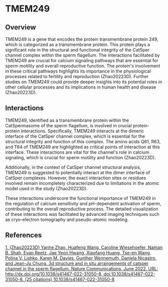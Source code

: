 # TMEM249

## Overview
TMEM249 is a gene that encodes the protein transmembrane protein 249, which is categorized as a transmembrane protein. This protein plays a significant role in the structural and functional integrity of the CatSper channel complex within the sperm flagellum. The interactions facilitated by TMEM249 are crucial for calcium signaling pathways that are essential for sperm motility and overall reproductive function. The protein's involvement in these critical pathways highlights its importance in the physiological processes related to fertility and reproduction (Zhao20223D). Further studies on TMEM249 could provide deeper insights into its potential roles in other cellular processes and its implications in human health and disease (Zhao20223D).

## Interactions
TMEM249, identified as a transmembrane protein within the CatSpermasome of the sperm flagellum, is involved in crucial protein-protein interactions. Specifically, TMEM249 interacts at the dimeric interface of the CatSper channel complex, which is essential for the structural integrity and function of this complex. The amino acids Q61, R63, and T64 of TMEM249 are highlighted as critical points of interaction at this interface. These interactions are vital for the channel's role in calcium signaling, which is crucial for sperm motility and function (Zhao20223D).

Additionally, in the context of CatSper channel structural analysis, TMEM249 is suggested to potentially interact at the dimer interface of CatSper complexes. However, the exact interaction sites or residues involved remain incompletely characterized due to limitations in the atomic model used in the study (Zhao20223D).

These interactions underscore the functional importance of TMEM249 in the regulation of calcium sensitivity and pH-dependent activation of sperm, contributing to the overall reproductive process. The detailed visualization of these interactions was facilitated by advanced imaging techniques such as cryo-electron tomography and pseudo-atomic modeling.


## References


[1. (Zhao20223D) Yanhe Zhao, Huafeng Wang, Caroline Wiesehoefer, Naman B. Shah, Evan Reetz, Jae Yeon Hwang, Xiaofang Huang, Tse-en Wang, Polina V. Lishko, Karen M. Davies, Gunther Wennemuth, Daniela Nicastro, and Jean-Ju Chung. 3d structure and in situ arrangements of catsper channel in the sperm flagellum. Nature Communications, June 2022. URL: http://dx.doi.org/10.1038/s41467-022-31050-8, doi:10.1038/s41467-022-31050-8. (25 citations) 10.1038/s41467-022-31050-8](https://doi.org/10.1038/s41467-022-31050-8)